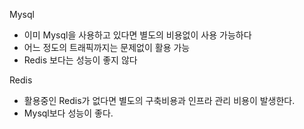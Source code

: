 Mysql
- 이미 Mysql을 사용하고 있다면 별도의 비용없이 사용 가능하다
- 어느 정도의 트래픽까지는 문제없이 활용 가능
- Redis 보다는 성능이 좋지 않다

Redis
- 활용중인 Redis가 없다면 별도의 구축비용과 인프라 관리 비용이 발생한다.
- Mysql보다 성능이 좋다.
